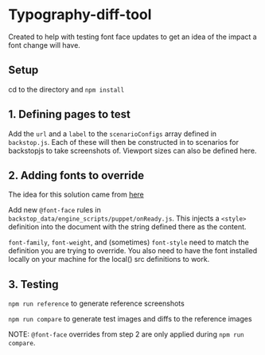 # Typography-diff-tool

Created to help with testing font face updates to get an idea of the impact a font change will have.

## Setup

cd to the directory and `npm install`

## 1. Defining pages to test

Add the `url` and a `label` to the `scenarioConfigs` array defined in `backstop.js`. Each of these will then be constructed in to scenarios for backstopjs to take screenshots of. Viewport sizes can also be defined here.

## 2. Adding fonts to override

The idea for this solution came from [here](https://www.zachleat.com/web/rename-font/)

Add new `@font-face` rules in `backstop_data/engine_scripts/puppet/onReady.js`. This injects a `<style>` definition into the document with the string defined there as the content.

`font-family`, `font-weight`, and (sometimes) `font-style` need to match the definition you are trying to override. You also need to have the font installed locally on your machine for the local() src definitions to work.

## 3. Testing

`npm run reference` to generate reference screenshots

`npm run compare` to generate test images and diffs to the reference images

NOTE: `@font-face` overrides from step 2 are only applied during `npm run compare`.
